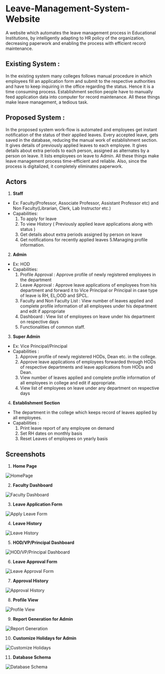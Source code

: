 # Leave-Management-System-Website
A website which automates the leave management process in Educational Institutions, by intelligently adapting to HR policy of the organization, decreasing paperwork and enabling the process with efficient record maintenance.

## Existing System :
In the existing system many colleges follows manual procedure in which employees fill an application form and submit to the respective authorities and have to keep   inquiring in the office regarding the status. Hence it is a time consuming process. Establishment section people have to manually feed application data into computer for record maintenance. All these things make leave management, a tedious task.

## Proposed System :
In the proposed system work-flow is automated and employees get instant notification of the status of their applied leaves. Every accepted leave, gets saved in the database, reducing the manual work of establishment section. It gives details of previously applied leaves to each employee. It gives details about extra periods to each person, assigned as alternates by a person on leave. It lists employees on leave to Admin. All these things make leave management process  time-efficient and reliable. Also, since the process is digitalized, it completely eliminates paperwork.

## Actors

1. **Staff**  
- Ex: Faculty(Professor, Associate Professor, Assistant Professor etc) and Non Faculty(Librarian, Clerk, Lab Instructor etc.)  
- Capabilities: 
    1. To apply for leave 
    2. To view History ( Previously applied leave applications 		along with status )
    3. Get details about extra periods assigned by person on 		leave 
    4. Get notifications for recently applied leaves 
    5.Managing profile information.

2. **Admin**  
- Ex: HOD  
- Capabilities: 
    1. Profile Approval : Approve profile of newly registered employees in the department 
    2. Leave Approval : Approve leave applications of employees from his department and forward it to Vice Principal or Principal in case type of leave is RH, EL,OOD and SPCL. 
    3. Faculty and Non Faculty List : View number of leaves applied and  complete profile information of all employees under his department and edit if appropriate 
    4. Dashboard : View list of employees on leave under his department on respective days 
    5. Functionalities of common staff.

3. **Super Admin**   
- Ex: Vice Principal/Principal  
- Capabilities : 
    1. Approve profile of newly registered HODs, Dean etc. in the college. 
    2. Approve leave applications of employees forwarded   through HODs of respective departments and leave applications from HODs and Dean. 
    3. View number of leaves applied and complete profile information of all employees in college and edit if appropriate. 
    4. View list of employees on leave under any department on respective days

4. **Establishment Section**  
- The department in the college which keeps record of leaves applied by all employees.    
- Capabilities :
    1. Print leave report of any employee on demand 
    2. Set RH dates on monthly basis 
    3. Reset Leaves of employees on yearly basis

## Screenshots  

1. **Home Page**  
  
![HomePage](Demo/screenshots/HomePage.png)

2. **Faculty Dashboard**
  
![Faculty Dashboard](Demo/screenshots/Dashboard.png)

3. **Leave Application Form**
  
![Apply Leave Form](Demo/screenshots/ApplyLeave.png)

4. **Leave History**
  
![Leave History](Demo/screenshots/LeaveHistory.png)

5. **HOD/VP/Principal Dashboard**
  
![HOD/VP/Principal Dashboard](Demo/screenshots/HOD_Dashboard.png)

6. **Leave Approval Form**

![Leave Approval Form](Demo/screenshots/Approval.png)

7. **Approval History**

![Approval History](Demo/screenshots/ApprovalHistory.png)

8. **Profile View**
  
![Profile View](Demo/screenshots/Profile.png)

9. **Report Generation for Admin**
  
![Report Generation](Demo/screenshots/ReportGeneration.png)

10. **Customize Holidays for Admin**

![Customize Holidays](Demo/screenshots/Customize_Holidays.png)

11. **Database Schema**

![Database Schema](Demo/screenshots/DatabaseDesign.png)
